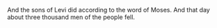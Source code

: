 And the sons of Levi did according to the word of Moses. And that day about three thousand men of the people fell.
